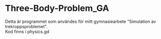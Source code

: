 # Three-Body-Problem_GA
Detta är programmet som användes för mitt gymnasiearbete "Simulation av trekroppsproblemet".  
Kod finns i physics.gd
